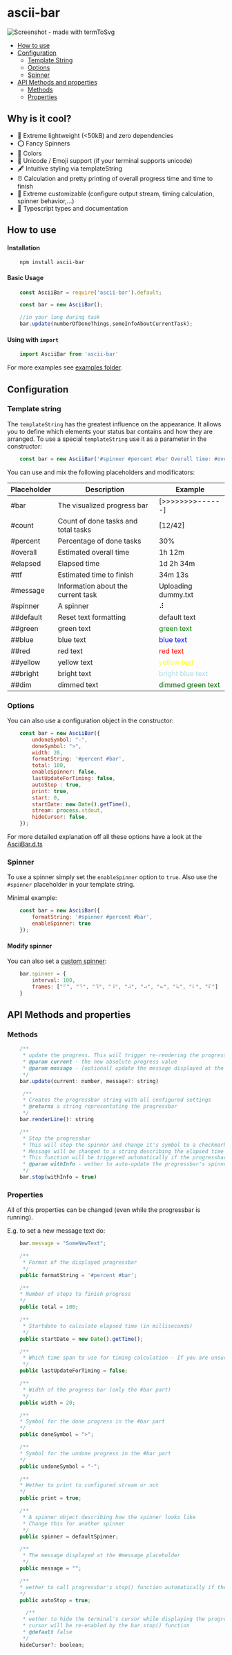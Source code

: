 # ascii-bar

![Screenshot - made with termToSvg](https://raw.githubusercontent.com/superjojo140/ascii-bar/main/example/screenshot.svg)

- [How to use](#how-to-use)
- [Configuration](#configuration)
    - [Template String](#template-string)
    - [Options](#options)
    - [Spinner](#spinner)
- [API Methods and properties](#api-methods-and-properties)
    - [Methods](#methods)
    - [Properties](#properties)

## Why is it cool?

- 🚀 Extreme lightweight (<50kB) and zero dependencies
- ⭕ Fancy Spinners
- 🎨 Colors
- 🌈 Unicode / Emoji support (if your terminal supports unicode)
- 🖋️ Intuitive styling via templateString
- ⏰ Calculation and pretty printing of overall progress time and time to finish
- 🔧 Extreme customizable (configure output stream, timing calculation, spinner behavior,...)
- 📖 Typescript types and documentation

## How to use

#### Installation

````shell
    npm install ascii-bar
````

#### Basic Usage

````javascript
    const AsciiBar = require('ascii-bar').default;

    const bar = new AsciiBar();

    //in your long during task
    bar.update(numberOfDoneThings,someInfoAboutCurrentTask);
````

#### Using with `import`

````javascript
    import AsciiBar from 'ascii-bar'
````

For more examples see [examples folder](https://github.com/superjojo140/ascii-bar/tree/main/example).

## Configuration

### Template string

The `templateString` has the greatest influence on the appearance. It allows you to define which elements your status bar contains and how they are arranged.
To use a special `templateString` use it as a parameter in the constructor:

````javascript
    const bar = new AsciiBar('#spinner #percent #bar Overall time: #overall ##blue #message');
````
You can use and mix the following placeholders and modificators:

| Placeholder | Description                         | Example             |
|-------------|-------------------------------------|---------------------|
| #bar        | The visualized progress bar         | [>>>>>>>>------]    |
| #count      | Count of done tasks and total tasks | [12/42]             |
| #percent    | Percentage of done tasks            | 30%                 |
| #overall    | Estimated overall time              | 1h 12m              |
| #elapsed    | Elapsed time                        | 1d 2h 34m           |
| #ttf        | Estimated time to finish            | 34m 13s             |
| #message    | Information about the current task  | Uploading dummy.txt |
| #spinner    | A spinner                           | ⠼                   |
| ##default   | Reset text formatting               | default text        |
| ##green     | green text                          | <span style="color:green;">green text</span>           |
| ##blue      | blue text                           | <span style="color:blue;">blue text </span>           |
| ##red       | red text                            | <span style="color:red;">red text  </span>           |
| ##yellow    | yellow text                         | <span style="color:yellow;">yellow text  </span>        |
| ##bright    | bright text                         | <span style="color:lightblue;">bright blue text </span>    |
| ##dim       | dimmed text                         | <span style="color:darkgreen;">dimmed green text  </span> |


### Options

You can also use a configuration object in the constructor:

````javascript
    const bar = new AsciiBar({
        undoneSymbol: "-",
        doneSymbol: ">",
        width: 20,
        formatString: '#percent #bar',
        total: 100,
        enableSpinner: false,
        lastUpdateForTiming: false,
        autoStop : true,
        print: true,
        start: 0,
        startDate: new Date().getTime(),
        stream: process.stdout,
        hideCursor: false,
    });
````

For more detailed explanation off all these options have a look at the [AsciiBar.d.ts](dist/AsciiBar.d.ts#L91)

### Spinner

To use a spinner simply set the `enableSpinner` option to `true`.
Also use the `#spinner` placeholder in your template string.

Minimal example:

````javascript
    const bar = new AsciiBar({
        formatString: '#spinner #percent #bar',
        enableSpinner: true
    });
````

#### Modify spinner

You can also set a [custom spinner](dist/AsciiBar.d.ts#L164):

````javascript
    bar.spinner = {
        interval: 100,
        frames: ["⠋", "⠙", "⠹", "⠸", "⠼", "⠴", "⠦", "⠧", "⠇", "⠏"]
    }   
````

## API Methods and properties

### Methods

````javascript
    /**
     * update the progress. This will trigger re-rendering the progressbar
     * @param current - the new absolute progress value
     * @param message - [optional] update the message displayed at the #message placeholder
     */
    bar.update(current: number, message?: string)

     /**
     * Creates the progressbar string with all configured settings
     * @returns a string representating the progressbar
     */
    bar.renderLine(): string 

    /**
     * Stop the progressbar
     * This will stop the spinner and change it's symbol to a checkmark (if not disabled)
     * Message will be changed to a string describing the elapsed time (if not disabled)
     * This function will be triggered automatically if the progressbar reaches 100% (if not disabled)
     * @param withInfo - wether to auto-update the progressbar's spinner and message after stopping
     */
    bar.stop(withInfo = true) 
````


### Properties

All of this properties can be changed (even while the progressbar is running).

E.g. to set a new message text do:

````javascript
    bar.message = "SomeNewText";
````

````javascript
    /**
     * Format of the displayed progressbar
     */
    public formatString = '#percent #bar';

    /**
    * Number of steps to finish progress
    */
    public total = 100;

    /**
     * Startdate to calculate elapsed time (in milliseconds)
     */
    public startDate = new Date().getTime();

    /**
     * Which time span to use for timing calculation - If you are unsure always use false here!
     */
    public lastUpdateForTiming = false;

    /**
     * Width of the progress bar (only the #bar part)
     */
    public width = 20;

    /**
    * Symbol for the done progress in the #bar part
    */
    public doneSymbol = ">";

    /**
    * Symbol for the undone progress in the #bar part
    */
    public undoneSymbol = "-";

    /**
    * Wether to print to configured stream or not
    */
    public print = true;

    /**
     * A spinner object describing how the spinner looks like
     * Change this for another spinner
     */
    public spinner = defaultSpinner;

    /**
     * The message displayed at the #message placeholder
     */
    public message = "";

    /**
    * wether to call progressbar's stop() function automatically if the progress reaches 100%
    */
    public autoStop = true;

      /**
     * wether to hide the terminal's cursor while displaying the progress bar
     * cursor will be re-enabled by the bar.stop() function
     * @default false
     */
    hideCursor?: boolean;
````
